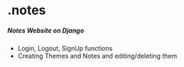 # .notes
##### Notes Website on Django
- Login, Logout, SignUp functions
- Creating Themes and Notes and editing/deleting them
